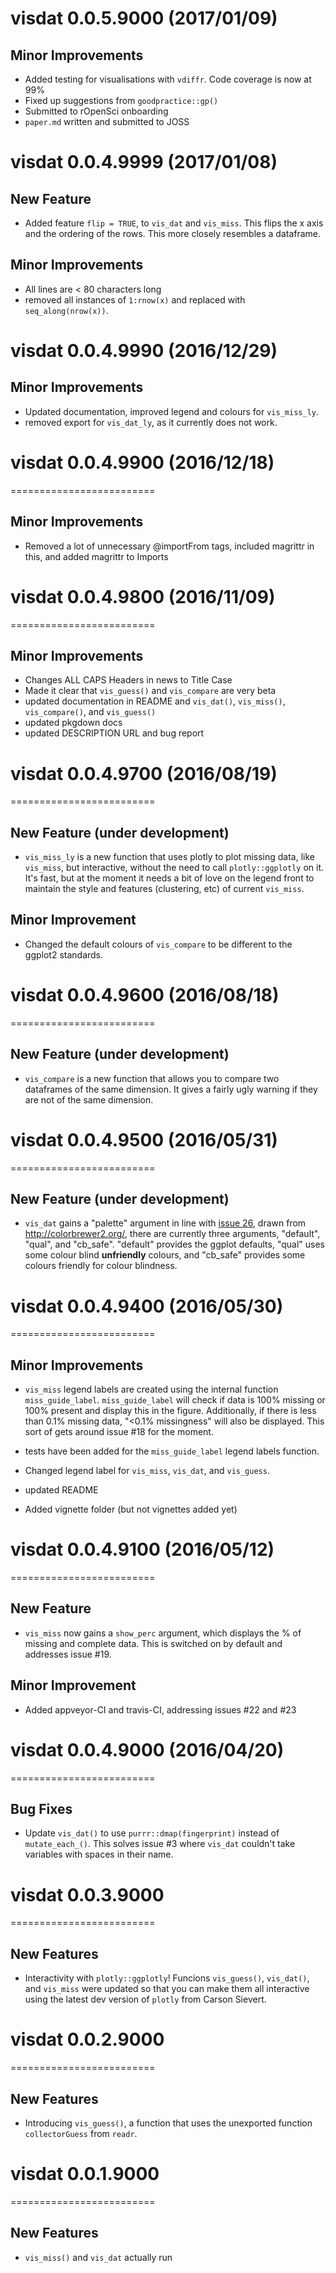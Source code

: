 # visdat 0.0.5.9000 (2017/01/09)

## Minor Improvements

- Added testing for visualisations with `vdiffr`. Code coverage is now at 99%
- Fixed up suggestions from `goodpractice::gp()`
- Submitted to rOpenSci onboarding
- `paper.md` written and submitted to JOSS

# visdat 0.0.4.9999 (2017/01/08)

## New Feature

- Added feature `flip = TRUE`, to `vis_dat` and `vis_miss`. This flips the x axis and the ordering of the rows. This more closely resembles a dataframe.

## Minor Improvements

- All lines are < 80 characters long
- removed all instances of `1:rnow(x)` and replaced with `seq_along(nrow(x))`.

# visdat 0.0.4.9990 (2016/12/29)

## Minor Improvements

- Updated documentation, improved legend and colours for `vis_miss_ly`.
- removed export for `vis_dat_ly`, as it currently does not work.

# visdat 0.0.4.9900 (2016/12/18)
=========================

## Minor Improvements

- Removed a lot of unnecessary @importFrom tags, included magrittr in this, and added magrittr to Imports

# visdat 0.0.4.9800 (2016/11/09)
=========================
## Minor Improvements

- Changes ALL CAPS Headers in news to Title Case
- Made it clear that `vis_guess()` and `vis_compare` are very beta
- updated documentation in README and `vis_dat()`, `vis_miss()`, `vis_compare()`, and `vis_guess()`
- updated pkgdown docs
- updated DESCRIPTION URL and bug report


# visdat 0.0.4.9700 (2016/08/19)
=========================

## New Feature (under development)

- `vis_miss_ly` is a new function that uses plotly to plot missing data, like `vis_miss`, but interactive, without the need to call `plotly::ggplotly` on it. It's fast, but at the moment it needs a bit of love on the legend front to maintain the style and features (clustering, etc) of current `vis_miss`.

## Minor Improvement

- Changed the default colours of `vis_compare` to be different to the ggplot2 standards.

# visdat 0.0.4.9600 (2016/08/18)
=========================

## New Feature (under development)

- `vis_compare` is a new function that allows you to compare two dataframes of the same dimension. It gives a fairly ugly warning if they are not of the same dimension.

# visdat 0.0.4.9500 (2016/05/31)
=========================

## New Feature (under development)

- `vis_dat` gains a "palette" argument in line with [issue 26](https://github.com/njtierney/visdat/issues/26), drawn from http://colorbrewer2.org/, there are currently three arguments, "default", "qual", and "cb_safe". "default" provides the ggplot defaults, "qual" uses some colour blind **unfriendly** colours, and "cb_safe" provides some colours friendly for colour blindness.


# visdat 0.0.4.9400 (2016/05/30)
=========================

## Minor Improvements

- `vis_miss` legend labels are created using the internal function `miss_guide_label`. `miss_guide_label` will check if data is 100% missing or 100% present and display this in the figure. Additionally, if there is less than 0.1% missing data, "<0.1% missingness" will also be displayed. This sort of gets around issue #18 for the moment.

- tests have been added for the `miss_guide_label` legend labels function.

- Changed legend label for `vis_miss`, `vis_dat`, and `vis_guess`. 

- updated README

- Added vignette folder (but not vignettes added yet)

# visdat 0.0.4.9100 (2016/05/12)
=========================

## New Feature

- `vis_miss` now gains a `show_perc` argument, which displays the % of missing and complete data. This is switched on by default and addresses issue #19.

## Minor Improvement

- Added appveyor-CI and travis-CI, addressing issues #22 and #23


# visdat 0.0.4.9000 (2016/04/20)
=========================

## Bug Fixes

- Update `vis_dat()` to use `purrr::dmap(fingerprint)` instead of `mutate_each_()`. This solves issue #3 where `vis_dat` couldn't take variables with spaces in their name.

# visdat 0.0.3.9000
=========================

## New Features

- Interactivity with `plotly::ggplotly`! Funcions `vis_guess()`, `vis_dat()`, and `vis_miss` were updated so that you can make them all interactive using the latest dev version of `plotly` from Carson Sievert.


# visdat 0.0.2.9000
=========================

## New Features

- Introducing `vis_guess()`, a function that uses the unexported function `collectorGuess` from `readr`.


# visdat 0.0.1.9000
=========================

## New Features

- `vis_miss()` and `vis_dat` actually run

